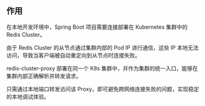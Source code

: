 ## 作用
在本地开发环境中，Spring Boot 项目需要连接部署在 Kubernetes 集群中的 Redis Cluster。

由于 Redis Cluster 的从节点通过集群内部的 Pod IP 进行通信，这些 IP 本地无法访问，导致当客户端被自动重定向到从节点时连接失败。

redis-cluster-proxy 部署在同一个 K8s 集群中，并作为集群的统一入口，能够在集群内部正确解析并转发请求。

只需通过本地端口转发访问该 Proxy，即可避免跨网络连接失败的问题，实现稳定的本地调试体验。